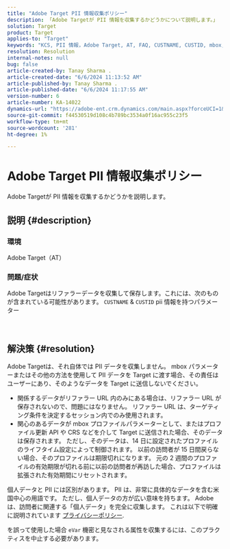 ```yaml
---
title: "Adobe Target PII 情報収集ポリシー"
description: 「Adobe Targetが PII 情報を収集するかどうかについて説明します。」
solution: Target
product: Target
applies-to: "Target"
keywords: "KCS, PII 情報，Adobe Target, AT, FAQ, CUSTNAME, CUSTID, mbox, プライバシーポリシー"
resolution: Resolution
internal-notes: null
bug: false
article-created-by: Tanay Sharma .
article-created-date: "6/6/2024 11:13:52 AM"
article-published-by: Tanay Sharma .
article-published-date: "6/6/2024 11:17:55 AM"
version-number: 6
article-number: KA-14022
dynamics-url: "https://adobe-ent.crm.dynamics.com/main.aspx?forceUCI=1&pagetype=entityrecord&etn=knowledgearticle&id=fab2fcd7-f523-ef11-840b-6045bd0065b6"
source-git-commit: f44530519d108c4b789bc3534a0f16ac955c23f5
workflow-type: tm+mt
source-wordcount: '281'
ht-degree: 1%

---
```


# Adobe Target PII 情報収集ポリシー


Adobe Targetが PII 情報を収集するかどうかを説明します。

## 説明 {#description}


### 環境

Adobe Target（AT）



### 問題/症状

Adobe Targetはリファラーデータを収集して保存します。これには、次のものが含まれている可能性があります。 `CUSTNAME` &amp; `CUSTID` pii 情報を持つパラメーター
<br><br> <br>

## 解決策 {#resolution}




Adobe Targetは、それ自体では PII データを収集しません。 mbox パラメーターまたはその他の方法を使用して PII データを Target に渡す場合、その責任はユーザーにあり、そのようなデータを Target に送信しないでください。



- 関係するデータがリファラー URL 内のみにある場合は、リファラー URL が保存されないので、問題にはなりません。 リファラー URL は、ターゲティング条件を決定するセッション内でのみ使用されます。
- 関心のあるデータが mbox プロファイルパラメーターとして、またはプロファイル更新 API や CRS などを介して Target に送信された場合、そのデータは保存されます。 ただし、そのデータは、14 日に設定されたプロファイルのライフタイム設定によって制御されます。 以前の訪問者が 15 日間戻らない場合、そのプロファイルは期限切れになります。 元の 2 週間のプロファイルの有効期限が切れる前に以前の訪問者が再訪した場合、プロファイルは拡張された有効期間にリセットされます。


個人データと PII には区別があります。 PII は、非常に具体的なデータを含む米国中心の用語です。 ただし、個人データの方が広い意味を持ちます。 Adobeは、訪問者に関連する「個人データ」を完全に収集します。 これは以下で明確に説明されています [プライバシーポリシー](https://www.adobe.com/jp/privacy/experience-cloud.html).



を誤って使用した場合 `eVar` 機密と見なされる属性を収集するには、このプラクティスを中止する必要があります。

